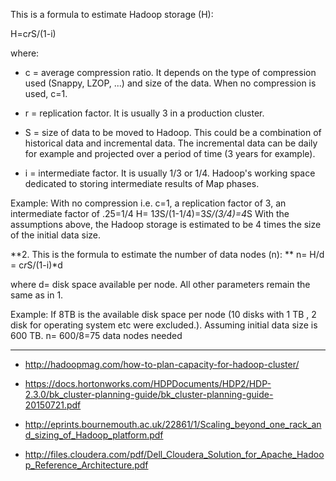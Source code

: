 This is a formula to estimate Hadoop storage (H): 

H=c*r*S/(1-i) 

where: 
* c = average compression ratio. It depends on the type of compression used (Snappy, LZOP, ...) and size of the data. When no compression is used, c=1. 

* r = replication factor. It is usually 3 in a production cluster. 

* S = size of data to be moved to Hadoop. This could be a combination of historical data and incremental data. The incremental data can be daily for example and projected over a period of time (3 years for example). 

* i = intermediate factor. It is usually 1/3 or 1/4. Hadoop's working space dedicated to storing intermediate results of Map phases. 

Example: With no compression i.e. c=1, a replication factor of 3, an intermediate factor of .25=1/4 
H= 1*3*S/(1-1/4)=3*S/(3/4)=4*S 
With the assumptions above, the Hadoop storage is estimated to be 4 times the size of the initial data size. 

**2. This is the formula to estimate the number of data nodes (n): **
n= H/d = c*r*S/(1-i)*d 

where d= disk space available per node. All other parameters remain the same as in 1. 

Example: If 8TB is the available disk space per node (10 disks with 1 TB , 2 disk for operating system etc were excluded.). Assuming initial data size is 600 TB. n= 600/8=75 data nodes needed


------------------------------------------------------------------------------------------------------------

* http://hadoopmag.com/how-to-plan-capacity-for-hadoop-cluster/

* https://docs.hortonworks.com/HDPDocuments/HDP2/HDP-2.3.0/bk_cluster-planning-guide/bk_cluster-planning-guide-20150721.pdf


* http://eprints.bournemouth.ac.uk/22861/1/Scaling_beyond_one_rack_and_sizing_of_Hadoop_platform.pdf

* http://files.cloudera.com/pdf/Dell_Cloudera_Solution_for_Apache_Hadoop_Reference_Architecture.pdf